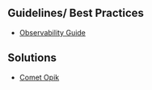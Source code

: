 
## Guidelines/ Best Practices

- [Observability Guide](https://www.confident-ai.com/blog/what-is-llm-observability-the-ultimate-llm-monitoring-guide)

## Solutions

- [Comet Opik](https://www.comet.com/docs/opik/)